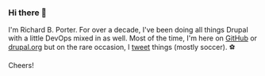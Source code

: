 ### Hi there 👋

I'm Richard B. Porter. For over a decade, I've been doing all things Drupal with a little DevOps mixed in as well. Most of the time, I'm here on [GitHub](https://github.com/richardbporter) or [drupal.org](https://drupal.org/u/richardbporter) but on the rare occasion, I [tweet](https://twitter.com/richardbporter) things (mostly soccer). ⚽ 

Cheers!
